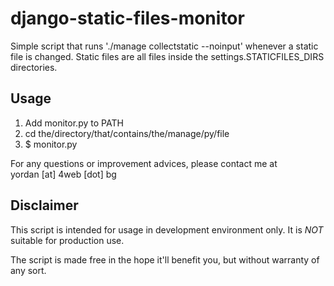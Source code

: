 django-static-files-monitor
===========================

Simple script that runs './manage collectstatic --noinput' whenever a
static file is changed. Static files are all files inside the
settings.STATICFILES_DIRS directories.

Usage
-----
1. Add monitor.py to PATH  
2. cd the/directory/that/contains/the/manage/py/file
3. $ monitor.py  
  
For any questions or improvement advices, please contact me at  
yordan [at] 4web [dot] bg

Disclaimer
----------
This script is intended for usage in development environment only.  It
is *NOT* suitable for production use.

The script is made free in the hope it'll benefit you, but without
warranty of any sort.
